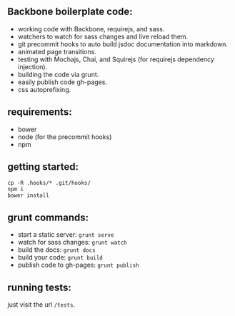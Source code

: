 Backbone boilerplate code:
----------
- working code with Backbone, requirejs, and sass.
- watchers to watch for sass changes and live reload them.
- git precommit hooks to auto build jsdoc documentation into markdown.
- animated page transitions.
- testing with Mochajs, Chai, and Squirejs (for requirejs dependency injection).
- building the code via grunt.
- easily publish code gh-pages.
- css autoprefixing.

requirements:
-----
- bower
- node (for the precommit hooks)
- npm

getting started:
-----
```
cp -R .hooks/* .git/hooks/
npm i
bower install
```

grunt commands:
-----
- start a static server: `grunt serve`
- watch for sass changes: `grunt watch`
- build the docs: `grunt docs`
- build your code: `grunt build`
- publish code to gh-pages: `grunt publish`

running tests:
-----
just visit the url `/tests`.
